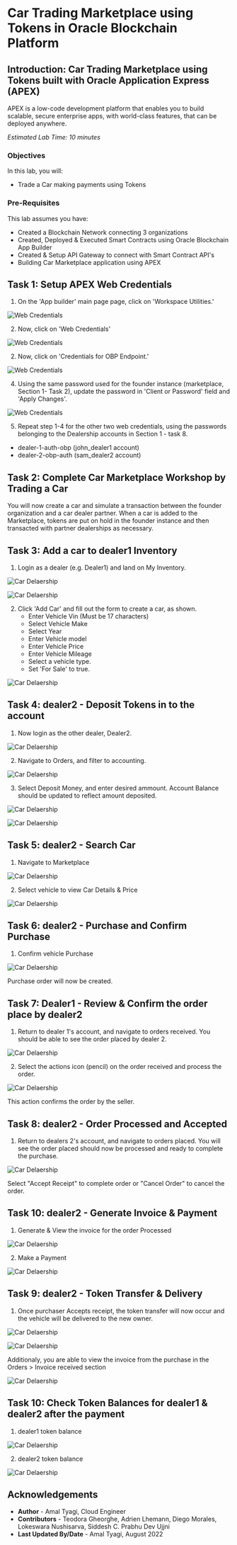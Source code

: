 # Car Trading Marketplace using Tokens in Oracle Blockchain Platform 

## Introduction: Car Trading Marketplace using Tokens built with Oracle Application Express (APEX)

APEX is a low-code development platform that enables you to build scalable, secure enterprise apps, with world-class features, that can be deployed anywhere.

*Estimated Lab Time: 10 minutes*

### Objectives

In this lab, you will:
- Trade a Car making payments using Tokens

### Pre-Requisites

This lab assumes you have:
- Created a Blockchain Network connecting 3 organizations
- Created, Deployed & Executed Smart Contracts using Oracle Blockchain App Builder
- Created & Setup API Gateway to connect with Smart Contract API's
- Building Car Marketplace application using APEX


## Task 1: Setup APEX Web Credentials

1. On the 'App builder' main page page, click on 'Workspace Utilities.'

  ![Web Credentials](images/4-apex-5-1.png)

2. Now, click on 'Web Credentials'

  ![Web Credentials](images/4-apex-5-2.png)

2. Now, click on 'Credentials for OBP Endpoint.'

  ![Web Credentials](images/4-apex-5-3.png)

4. Using the same password used for the founder instance (marketplace, Section 1- Task 2), update the password in 'Client or Password' field and 'Apply Changes'. 

  ![Web Credentials](images/4-apex-5-4.png)

5. Repeat step 1-4 for the other two web credentials, using the passwords belonging to the Dealership accounts in Section 1 - task 8.
  - dealer-1-auth-obp (john_dealer1 account)
  - dealer-2-obp-auth (sam_dealer2 account)

## Task 2: Complete Car Marketplace Workshop by Trading a Car

You will now create a car and simulate a transaction between the founder organization and a car dealer partner. When a car is added to the Marketplace, tokens are put on hold in the founder instance and then transacted with partner dealerships as necessary.

## Task 3: Add a car to dealer1 Inventory 

1. Login as a dealer (e.g. Dealer1) and land on My Inventory.

  ![Car Delaership](images/dealer1-login.png)

  ![Car Delaership](images/apex-myInventory.png)


2. Click 'Add Car' and fill out the form to create a car, as shown. 
    - Enter Vehicle Vin (Must be 17 characters)
    - Select Vehicle Make
    - Select Year
    - Enter Vehicle model
    - Enter Vehicle Price
    - Enter Vehicle Mileage
    - Select a vehicle type.
    - Set 'For Sale' to true.

  ![Car Delaership](images/apex-addcar.png)

## Task 4: dealer2 - Deposit Tokens in to the account

1. Now login as the other dealer, Dealer2.

  ![Car Delaership](images/dealer2-login.png)

2. Navigate to Orders, and filter to accounting. 

  ![Car Delaership](images/apex-accounting.png)

3. Select Deposit Money, and enter desired ammount. Account Balance should be updated to reflect amount deposited. 

  ![Car Delaership](images/apex-depositMoney.png)

  ![Car Delaership](images/apex-accountBalance.png)

## Task 5: dealer2 - Search Car

1. Navigate to Marketplace 

  ![Car Delaership](images/apex-viewMarketplace.png)

2. Select vehicle to view Car Details & Price

  ![Car Delaership](images/apex-CarDetailsPayment.png)

## Task 6: dealer2 - Purchase and Confirm Purchase

1. Confirm vehicle Purchase 

  ![Car Delaership](images/apex-ConfirmPayment.png)

Purchase order will now be created.

## Task 7: Dealer1 - Review & Confirm the order place by dealer2

1. Return to dealer 1's account, and navigate to orders received. You should be able to see the order placed by dealer 2. 

  ![Car Delaership](images/apex-MyOrders.png)
   
2. Select the actions icon (pencil) on the order received and process the order. 

  ![Car Delaership](images/apex-processOrder.png)

This action confirms the order by the seller. 

## Task 8: dealer2 - Order Processed and Accepted

1. Return to dealers 2's account, and navigate to orders placed. You will see the order placed should now be processed and ready to complete the purchase. 

  ![Car Delaership](images/apex-confirmReceipt.png)

Select "Accept Receipt" to complete order or "Cancel Order" to cancel the order. 

## Task 10: dealer2 - Generate Invoice & Payment

1. Generate & View the invoice for the order Processed

  ![Car Delaership](images/apex-invoice-details.png)

2. Make a Payment

 ![Car Delaership](images/apex-proceed-payment.png)


## Task 9: dealer2 - Token Transfer & Delivery
1. Once purchaser Accepts receipt, the token transfer will now occur and the vehicle will be delivered to the new owner. 

  ![Car Delaership](images/apex-VehicleDelivered.png)

  ![Car Delaership](images/apex-vehicleDeliverdToDelaer.png)

Additionaly, you are able to view the invoice from the purchase in the Orders > Invoice received section

  ![Car Delaership](images/apex-invoiceReceived.png)

## Task 10: Check Token Balances for dealer1 & dealer2 after the payment

1. dealer1 token balance

 ![Car Delaership](images/apex-dealer1-balance.png)

2. dealer2 token balance

 ![Car Delaership](images/apex-dealer2-balance.png)


<!-- 10. 

5. Proceed to payment by clicking a car in the Marketplace. This car will disappear from the Marketplace when sold.

5. When a transaction begins, it will show up in the 'Orders' tab. Here, you will see that the car you created is currently pending sale.

6. Click on the pencil icon next to this pending order and click 'Process Order.' Here, the car will go back to the dealer who submitted the order. This dealer can **Filter data** by 'Orders Placed' to see that the transaction has processed. They can then 'Accept Receipt' to purchase or simply 'Withdraw Order.'

--describe tokenization-- tokens will be put on hold while transaction is processed and order is confirmed -->

## Acknowledgements
* **Author** - Amal Tyagi, Cloud Engineer
* **Contributors** -  Teodora Gheorghe, Adrien Lhemann, Diego Morales, Lokeswara Nushisarva, Siddesh C. Prabhu Dev Ujjni
* **Last Updated By/Date** - Amal Tyagi, August 2022
